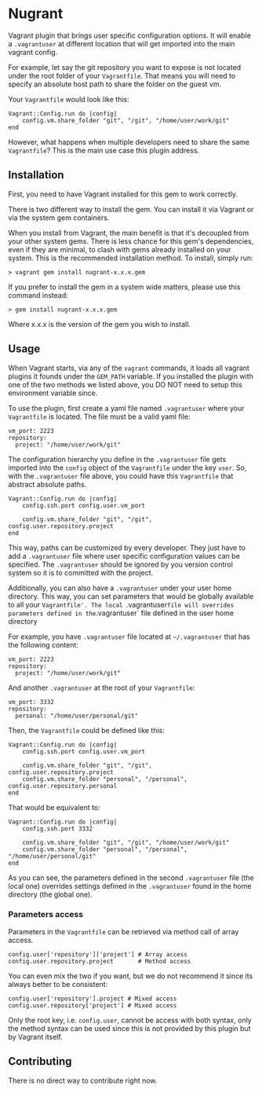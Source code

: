 # Nugrant

Vagrant plugin that brings user specific configuration
options. It will enable a `.vagrantuser` at different
location that will get imported into the main vagrant
config.

For example, let say the git repository you want to
expose is not located under the root folder of
your `Vagrantfile`. That means you will need to specify
an absolute host path to share the folder on the guest vm.

Your `Vagrantfile` would look like this:

    Vagrant::Config.run do |config|
        config.vm.share_folder "git", "/git", "/home/user/work/git"
    end

However, what happens when multiple developers
need to share the same `Vagrantfile`? This is the main
use case this plugin address.

## Installation

First, you need to have Vagrant installed for this gem
to work correctly.

There is two different way to install the gem. You can
install it via Vagrant or via the system gem containers.

When you install from Vagrant, the main benefit is that
it's decoupled from your other system gems. There is less
chance for this gem's dependencies, even if they are minimal,
to clash with gems already installed on your system. This is the
recommended installation method. To install, simply run:

    > vagrant gem install nugrant-x.x.x.gem

If you prefer to install the gem in a system wide matters,
please use this command instead:

    > gem install nugrant-x.x.x.gem

Where x.x.x is the version of the gem you wish to install.

## Usage

When Vagrant starts, via any of the `vagrant` commands,
it loads all vagrant plugins it founds under the `GEM_PATH`
variable. If you installed the plugin with one of the two
methods we listed above, you DO NOT need to setup this
environment variable since.

To use the plugin, first create a yaml file named
`.vagrantuser` where your `Vagrantfile` is located. The file
must be a valid yaml file:

    vm_port: 2223
    repository:
      project: "/home/user/work/git"

The configuration hierarchy you define in the `.vagrantuser` file
gets imported into the `config` object of the `Vagrantfile`
under the key `user`. So, with the `.vagrantuser` file above, you
could have this `Vagrantfile` that abstract absolute paths.

    Vagrant::Config.run do |config|
        config.ssh.port config.user.vm_port

        config.vm.share_folder "git", "/git", config.user.repository.project
    end

This way, paths can be customized by every developer. They just
have to add a `.vagrantuser` file where user specific configuration
values can be specified. The `.vagrantuser` should be ignored by you
version control system so it is to committed with the project.

Additionally, you can also have a `.vagrantuser` under your user home
directory. This way, you can set parameters that would be globally
available to all your `Vagrantfile'. The local `.vagrantuser`
file will overrides parameters defined in the `.vagrantuser` file
defined in the user home directory

For example, you have `.vagrantuser` file located at `~/.vagrantuser`
that has the following content:

    vm_port: 2223
    repository:
      project: "/home/user/work/git"

And another `.vagrantuser` at the root of your `Vagrantfile`:

    vm_port: 3332
    repository:
      personal: "/home/user/personal/git"

Then, the `Vagrantfile` could be defined like this:

    Vagrant::Config.run do |config|
        config.ssh.port config.user.vm_port

        config.vm.share_folder "git", "/git", config.user.repository.project
        config.vm.share_folder "personal", "/personal", config.user.repository.personal
    end

That would be equivalent to:

    Vagrant::Config.run do |config|
        config.ssh.port 3332

        config.vm.share_folder "git", "/git", "/home/user/work/git"
        config.vm.share_folder "personal", "/personal", "/home/user/personal/git"
    end

As you can see, the parameters defined in the second `.vagrantuser` file
(the local one) overrides settings defined in the `.vagrantuser` found
in the home directory (the global one).

### Parameters access

Parameters in the `Vagrantfile` can be retrieved via method call
of array access.

    config.user['repository']['project'] # Array access
    config.user.repository.project       # Method access

You can even mix the two if you want, but we do not recommend
it since its always better to be consistent:

    config.user['repository'].project # Mixed access
    config.user.repository['project'] # Mixed access

Only the root key, i.e. `config.user`, cannot be access with
both syntax, only the method syntax can be used since this
is not provided by this plugin but by Vagrant itself.

## Contributing

There is no direct way to contribute right now.
